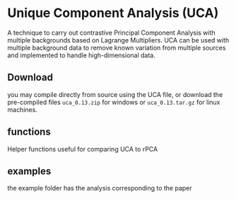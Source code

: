 # Unique Component Analysis (UCA)

A technique to carry out contrastive Principal Component Analysis with multiple backgrounds based on Lagrange Multipliers.
UCA can be used with multiple background data to remove known variation from multiple sources and implemented to handle high-dimensional data.

##  Download
you may compile directly from source using the UCA file, or download the pre-compiled files `uca_0.13.zip` for windows or `uca_0.13.tar.gz` for linux machines.

## functions
Helper functions useful for comparing UCA to rPCA

## examples
the example folder has the analysis corresponding to the paper


